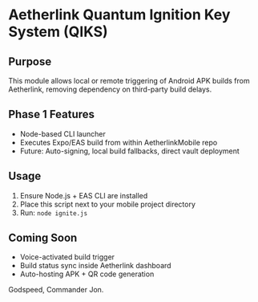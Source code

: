 # Aetherlink Quantum Ignition Key System (QIKS)

## Purpose
This module allows local or remote triggering of Android APK builds from Aetherlink, removing dependency on third-party build delays.

## Phase 1 Features
- Node-based CLI launcher
- Executes Expo/EAS build from within AetherlinkMobile repo
- Future: Auto-signing, local build fallbacks, direct vault deployment

## Usage
1. Ensure Node.js + EAS CLI are installed
2. Place this script next to your mobile project directory
3. Run: `node ignite.js`

## Coming Soon
- Voice-activated build trigger
- Build status sync inside Aetherlink dashboard
- Auto-hosting APK + QR code generation

Godspeed, Commander Jon.

